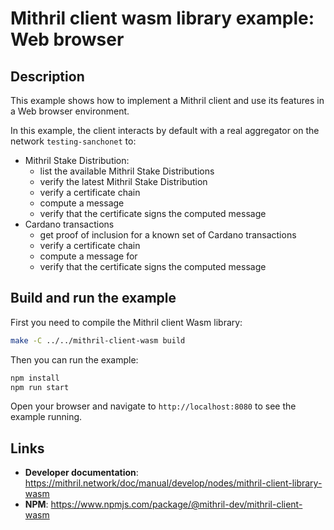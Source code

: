 # Mithril client wasm library example: Web browser

## Description

This example shows how to implement a Mithril client and use its features in a Web browser environment.

In this example, the client interacts by default with a real aggregator on the network `testing-sanchonet` to:

- Mithril Stake Distribution:
  - list the available Mithril Stake Distributions
  - verify the latest Mithril Stake Distribution
  - verify a certificate chain
  - compute a message
  - verify that the certificate signs the computed message
- Cardano transactions
  - get proof of inclusion for a known set of Cardano transactions
  - verify a certificate chain
  - compute a message for
  - verify that the certificate signs the computed message

## Build and run the example

First you need to compile the Mithril client Wasm library:

```bash
make -C ../../mithril-client-wasm build
```

Then you can run the example:

```bash
npm install
npm run start
```

Open your browser and navigate to `http://localhost:8080` to see the example running.

## Links

- **Developer documentation**: https://mithril.network/doc/manual/develop/nodes/mithril-client-library-wasm
- **NPM**: https://www.npmjs.com/package/@mithril-dev/mithril-client-wasm
